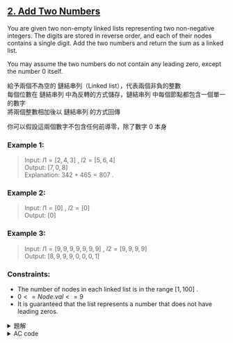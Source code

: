 ## [2. Add Two Numbers](https://leetcode.com/problems/add-two-numbers/)

You are given two non-empty linked lists representing two non-negative integers. The digits are stored in reverse order, and each of their nodes contains a single digit. Add the two numbers and return the sum as a linked list.  

You may assume the two numbers do not contain any leading zero, except the number 0 itself.  

給予兩個不為空的 鏈結串列（Linked list），代表兩個非負的整數  
每個位數在 鏈結串列 中為反轉的方式儲存，鏈結串列 中每個節點都包含一個單一的數字  
將兩個整數相加後以 鏈結串列 的方式回傳  

你可以假設這兩個數字不包含任何前導零，除了數字 0 本身  

### Example 1:  

> Input: $l1 = [2,4,3]$ , $l2 = [5,6,4]$  
> Output: $[7,0,8]$  
> Explanation: $342 + 465 = 807$ .  
    
### Example 2:  

> Input: $l1 = [0]$ , $l2 = [0]$  
> Output: $[0]$  
    
### Example 3:  

> Input: $l1 = [9,9,9,9,9,9,9]$ , $l2 = [9,9,9,9]$  
> Output: $[8,9,9,9,0,0,0,1]$  

### Constraints:  

* The number of nodes in each linked list is in the range $[1, 100]$ .  
* $0 <= Node.val <= 9$  
* It is guaranteed that the list represents a number that does not have leading zeros.  

<details>

<summary>題解</summary>

這題就是將兩數相加而已  
操作方式就是從個位數一路鄉加到最高位數  

只需要多開一個數字儲存目前的進位  

Linked list 的一些用法和原理：  
> Linked list 類似於一個陣列  
> 但是只能從頭讀到尾  
> 因為 Linked list 每個存儲的位置都包含一個數值和下一個存儲的位置  
```cpp
/**
 * Definition for singly-linked list.
 * struct ListNode {
 *     int val;
 *     ListNode *next;
 *     ListNode() : val(0), next(nullptr) {}
 *     ListNode(int x) : val(x), next(nullptr) {}
 *     ListNode(int x, ListNode *next) : val(x), next(next) {}
 * };
 */

ListNode *ans = new ListNode(0);
// 開啟一個新的 Linked list
.
.
.
ans->val;
// 讀取現在所存儲的數值
ans->next;
// 讀取下一個存儲的位置
ans=ans->next;
// 將 Linked list 向後移動一格儲存的位置
```

所以根據上方推論就可以寫出來了  

```cpp
class Solution {
public:
    ListNode* addTwoNumbers(ListNode* l1, ListNode* l2) {
        ListNode *ans = new ListNode(0);
        ListNode *p = l1, *q = l2, *r = ans;
        int carry=0,sum=0;
        while(!(p==NULL&&q==NULL&&carry==0)){
            sum=0;
            if(p!=NULL){
                sum+=p->val;
                p=p->next;
            }
            if(q!=NULL){
                sum+=q->val;
                q=q->next;
            }
            sum+=carry;
            carry=sum/10;
            r->next = new ListNode(sum%10);
            r=r->next;
        }
        return ans->next;
    }
};
```

![leet0002_0](https://hackmd.io/_uploads/Syx0SCAcR.png)  

* 空間複雜度： $O(max(l1,l2))$  
* 時間複雜度： $O(max(l1,l2))$  

</details>

<details>

<summary>AC code</summary>

```cpp
class Solution {
public:
    ListNode* addTwoNumbers(ListNode* l1, ListNode* l2) {
        ListNode *ans = new ListNode(0);
        ListNode *p = l1, *q = l2, *r = ans;
        int carry=0,sum=0;
        while(!(p==NULL&&q==NULL&&carry==0)){
            sum=0;
            if(p!=NULL){
                sum+=p->val;
                p=p->next;
            }
            if(q!=NULL){
                sum+=q->val;
                q=q->next;
            }
            sum+=carry;
            carry=sum/10;
            r->next = new ListNode(sum%10);
            r=r->next;
        }
        return ans->next;
    }
};
```

</details>

